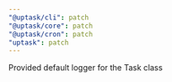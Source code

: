```yaml
---
"@uptask/cli": patch
"@uptask/core": patch
"@uptask/cron": patch
"uptask": patch
---
```


Provided default logger for the Task class
